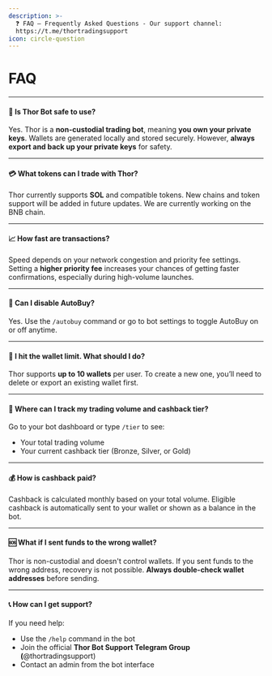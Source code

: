 ```yaml
---
description: >-
  ❓ FAQ – Frequently Asked Questions - Our support channel:
  https://t.me/thortradingsupport
icon: circle-question
---
```


# FAQ

***

#### 🔐 Is Thor Bot safe to use?

Yes. Thor is a **non-custodial trading bot**, meaning **you own your private keys**. Wallets are generated locally and stored securely. However, **always export and back up your private keys** for safety.

***

#### 💳 What tokens can I trade with Thor?

Thor currently supports **SOL** and compatible tokens. New chains and token support will be added in future updates. We are currently working on the BNB chain.

***

#### 📈 How fast are transactions?

Speed depends on your network congestion and priority fee settings. Setting a **higher priority fee** increases your chances of getting faster confirmations, especially during high-volume launches.

***

#### 🤖 Can I disable AutoBuy?

Yes. Use the `/autobuy` command or go to bot settings to toggle AutoBuy on or off anytime.

***

#### 👛 I hit the wallet limit. What should I do?

Thor supports **up to 10 wallets** per user. To create a new one, you’ll need to delete or export an existing wallet first.

***

#### 🧾 Where can I track my trading volume and cashback tier?

Go to your bot dashboard or type `/tier` to see:

* Your total trading volume
* Your current cashback tier (Bronze, Silver, or Gold)

***

#### 💰 How is cashback paid?

Cashback is calculated monthly based on your total volume. Eligible cashback is automatically sent to your wallet or shown as a balance in the bot.

***

#### 🆘 What if I sent funds to the wrong wallet?

Thor is non-custodial and doesn't control wallets. If you sent funds to the wrong address, recovery is not possible. **Always double-check wallet addresses** before sending.

***

#### 📞 How can I get support?

If you need help:

* Use the `/help` command in the bot
* Join the official **Thor Bot Support Telegram Group (**@thortradingsupport)
* Contact an admin from the bot interface
